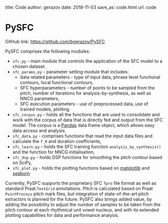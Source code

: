 title: Code
author: gerazov
date: 2018-11-03
save_as: code.html
url: code

# PySFC

GitHub link: <https://github.com/bgerazov/PySFC>

PySFC comprises the following modules:

 * `sfc.py` - main module that controls the application of the SFC model to a chosen dataset.
 * `sfc_params.py` - parameter setting module that includes:
      * data related parameters - type of input data, phrase level functional contours, local functional contours,
      * SFC hyperparameters - number of points to be sampled from the pitch, number of iterations for analysis-by-synthesis, as well as NNCG parameters,
      * SFC execution parameters - use of preprocessed data, use of trained models, plotting.
 * `sfc_corpus.py` - holds all the functions that are used to consolidate and work with the corpus of data that is directly fed and output from the SFC model. The corpus is a [Pandas](http://pandas.pydata.org/) data frame object, which allows easy data access and analysis.
 * `sfc_data.py` - comprises functions that read the input data files and calculate the `f_0` and duration coefficients,
 * `sfc_learn.py` - holds the SFC training function `analysis_by_synthesis()` and the function for NNCG initialisation,
 * `sfc_dsp.py` - holds DSP functions for smoothing the pitch contour based on SciPy,
 * `sfc_plot.py` - holds the plotting functions based on [matplotlib](http://matplotlib.org/) and [seaborn](http://seaborn.pydata.org/).

Currently, PySFC supports the proprietary SFC `fpro` file format as well as standard Praat `TextGrid` annotations. Pitch is calculated based on Praat `PointProcess` pitch mark files, but integration of state-of-the-art pitch extractors is planned for the future.
PySFC also brings added value, by adding the possibility to adjust the number of samples to be taken from the pitch contour at each rhythmical unit vowel nucleus, and with its extended plotting capabilities for data and performance analysis.
